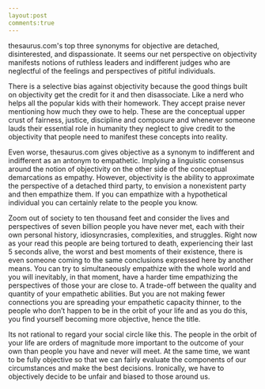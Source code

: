 ```yaml
---
layout:post
comments:true
---
```


thesaurus.com's top three synonyms for objective are detached, disinterested, and dispassionate. It seems our net perspective on objectivity manifests notions of ruthless leaders and indifferent judges who are neglectful of the feelings and perspectives of pitiful individuals.

There is a selective bias against objectivity because the good things built on objectivity get the credit for it and then disassociate. Like a nerd who helps all the popular kids with their homework. They accept praise never mentioning how much they owe to help. These are the conceptual upper crust of fairness, justice, discipline and composure and whenever someone lauds their essential role in humanity they neglect to give credit to the objectivity that people need to manifest these concepts into reality.

Even worse, thesaurus.com gives objective as a synonym to indifferent and indifferent as an antonym to empathetic. Implying a linguistic consensus around the notion of objectivity on the other side of the conceptual demarcations as empathy. However, objectivity is the ability to approximate the perspective of a detached third party, to envision a nonexistent party and then empathize them. If you can empathize with a hypothetical individual you can certainly relate to the people you know.

Zoom out of society to ten thousand feet and consider the lives and perspectives of seven billion people you have never met, each with their own personal history, idiosyncrasies, complexities, and struggles. Right now as your read this people are being tortured to death, experiencing their last 5 seconds alive, the worst and best moments of their existence, there is even someone coming to the same conclusions expressed here by another means. You can try to simultaneously empathize with the whole world and you will inevitably, in that moment, have a harder time empathizing the perspectives of those your are close to. A trade-off between the quality and quantity of your empathetic abilities. But you are not making fewer connections you are spreading your empathetic capacity thinner, to the people who don’t happen to be in the orbit of your life and as you do this, you find yourself becoming more objective, hence the title.

Its not rational to regard your social circle like this. The people in the orbit of your life are orders of magnitude more important to the outcome of your own than people you have and never will meet. At the same time, we want to be fully objective so that we can fairly evaluate the components of our circumstances and make the best decisions. Ironically, we have to objectively decide to be unfair and biased to those around us.
